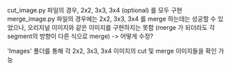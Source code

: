 cut_image.py 파일의 경우, 2x2, 3x3, 3x4 (optional) 를 모두 구현
merge_image.py 파일의 경우에는 2x2, 3x3, 3x4 를 merge 하는데는 성공할 수 있었으나, 오리지널 이미지와 같은 이미지를 구현하지는 못함
(merge 가 되더라도 각 segment의 방향이 다른 식으로 merge) -> 어떻게 수정? 

'Images' 폴더를 통해 각 2x2, 3x3, 3x4 이미지의 cut 및 merge  이미지들을 확인 가능 
